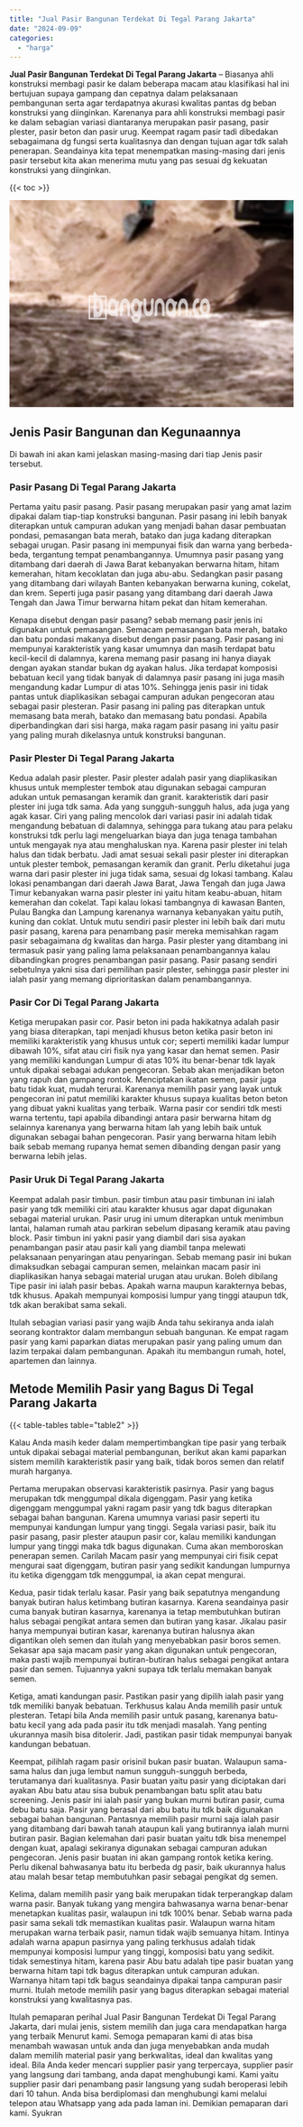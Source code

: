 ```yaml
---
title: "Jual Pasir Bangunan Terdekat Di Tegal Parang Jakarta"
date: "2024-09-09"
categories: 
  - "harga"
---
```


**Jual Pasir Bangunan Terdekat Di Tegal Parang Jakarta** – Biasanya ahli konstruksi membagi pasir ke dalam beberapa macam atau klasifikasi hal ini bertujuan supaya gampang dan cepatnya dalam pelaksanaan pembangunan serta agar terdapatnya akurasi kwalitas pantas dg beban konstruksi yang diinginkan. Karenanya para ahli konstruksi membagi pasir ke dalam sebagian variasi diantaranya merupakan pasir pasang, pasir plester, pasir beton dan pasir urug. Keempat ragam pasir tadi dibedakan sebagaimana dg fungsi serta kualitasnya dan dengan tujuan agar tdk salah penerapan. Seandainya kita tepat menempatkan masing-masing dari jenis pasir tersebut kita akan menerima mutu yang pas sesuai dg kekuatan konstruksi yang diinginkan.

{{< toc >}}

![Jual Pasir Bangunan Terdekat Di Tegal Parang Jakarta](/images/jual-pasir-bangunan-10.png)

## Jenis Pasir Bangunan dan Kegunaannya

Di bawah ini akan kami jelaskan masing-masing dari tiap Jenis pasir tersebut.

### Pasir Pasang Di Tegal Parang Jakarta

Pertama yaitu pasir pasang. Pasir pasang merupakan pasir yang amat lazim dipakai dalam tiap-tiap konstruksi bangunan. Pasir pasang ini lebih banyak diterapkan untuk campuran adukan yang menjadi bahan dasar pembuatan pondasi, pemasangan bata merah, batako dan juga kadang diterapkan sebagai urugan. Pasir pasang ini mempunyai fisik dan warna yang berbeda-beda, tergantung tempat penambangannya. Umumnya pasir pasang yang ditambang dari daerah di Jawa Barat kebanyakan berwarna hitam, hitam kemerahan, hitam kecoklatan dan juga abu-abu. Sedangkan pasir pasang yang ditambang dari wilayah Banten kebanyakan berwarna kuning, cokelat, dan krem. Seperti juga pasir pasang yang ditambang dari daerah Jawa Tengah dan Jawa Timur berwarna hitam pekat dan hitam kemerahan.

Kenapa disebut dengan pasir pasang? sebab memang pasir jenis ini digunakan untuk pemasangan. Semacam pemasangan bata merah, batako dan batu pondasi makanya disebut dengan pasir pasang. Pasir pasang ini mempunyai karakteristik yang kasar umumnya dan masih terdapat batu kecil-kecil di dalamnya, karena memang pasir pasang ini hanya diayak dengan ayakan standar bukan dg ayakan halus. Jika terdapat komposisi bebatuan kecil yang tidak banyak di dalamnya pasir pasang ini juga masih mengandung kadar Lumpur di atas 10%. Sehingga jenis pasir ini tidak pantas untuk diaplikasikan sebagai campuran adukan pengecoran atau sebagai pasir plesteran. Pasir pasang ini paling pas diterapkan untuk memasang bata merah, batako dan memasang batu pondasi. Apabila diperbandingkan dari sisi harga, maka ragam pasir pasang ini yaitu pasir yang paling murah dikelasnya untuk konstruksi bangunan.

### Pasir Plester Di Tegal Parang Jakarta

Kedua adalah pasir plester. Pasir plester adalah pasir yang diaplikasikan khusus untuk memplester tembok atau digunakan sebagai campuran adukan untuk pemasangan keramik dan granit. karakteristik dari pasir plester ini juga tdk sama. Ada yang sungguh-sungguh halus, ada juga yang agak kasar. Ciri yang paling mencolok dari variasi pasir ini adalah tidak mengandung bebatuan di dalamnya, sehingga para tukang atau para pelaku konstruksi tdk perlu lagi mengeluarkan biaya dan juga tenaga tambahan untuk mengayak nya atau menghaluskan nya. Karena pasir plester ini telah halus dan tidak berbatu. Jadi amat sesuai sekali pasir plester ini diterapkan untuk plester tembok, pemasangan keramik dan granit. Perlu diketahui juga warna dari pasir plester ini juga tidak sama, sesuai dg lokasi tambang. Kalau lokasi penambangan dari daerah Jawa Barat, Jawa Tengah dan juga Jawa Timur kebanyakan warna pasir plester ini yaitu hitam keabu-abuan, hitam kemerahan dan cokelat. Tapi kalau lokasi tambangnya di kawasan Banten, Pulau Bangka dan Lampung karenanya warnanya kebanyakan yaitu putih, kuning dan coklat. Untuk mutu sendiri pasir plester ini lebih baik dari mutu pasir pasang, karena para penambang pasir mereka memisahkan ragam pasir sebagaimana dg kwalitas dan harga. Pasir plester yang ditambang ini termasuk pasir yang paling lama pelaksanaan penambangannya kalau dibandingkan progres penambangan pasir pasang. Pasir pasang sendiri sebetulnya yakni sisa dari pemilihan pasir plester, sehingga pasir plester ini ialah pasir yang memang diprioritaskan dalam penambangannya.

### Pasir Cor Di Tegal Parang Jakarta

Ketiga merupakan pasir cor. Pasir beton ini pada hakikatnya adalah pasir yang biasa diterapkan, tapi menjadi khusus beton ketika pasir beton ini memiliki karakteristik yang khusus untuk cor; seperti memiliki kadar lumpur dibawah 10%, sifat atau ciri fisik nya yang kasar dan hemat semen. Pasir yang memiliki kandungan Lumpur di atas 10% itu benar-benar tdk layak untuk dipakai sebagai adukan pengecoran. Sebab akan menjadikan beton yang rapuh dan gampang rontok. Menciptakan ikatan semen, pasir juga batu tidak kuat, mudah terurai. Karenanya memilih pasir yang layak untuk pengecoran ini patut memiliki karakter khusus supaya kualitas beton beton yang dibuat yakni kualitas yang terbaik. Warna pasir cor sendiri tdk mesti warna tertentu, tapi apabila dibandingi antara pasir berwarna hitam dg selainnya karenanya yang berwarna hitam lah yang lebih baik untuk digunakan sebagai bahan pengecoran. Pasir yang berwarna hitam lebih baik sebab memang rupanya hemat semen dibanding dengan pasir yang berwarna lebih jelas.

### Pasir Uruk Di Tegal Parang Jakarta

Keempat adalah pasir timbun. pasir timbun atau pasir timbunan ini ialah pasir yang tdk memiliki ciri atau karakter khusus agar dapat digunakan sebagai material urukan. Pasir urug ini umum diterapkan untuk menimbun lantai, halaman rumah atau parkiran sebelum dipasang keramik atau paving block. Pasir timbun ini yakni pasir yang diambil dari sisa ayakan penambangan pasir atau pasir kali yang diambil tanpa melewati pelaksanaan penyaringan atau penyaringan. Sebab memang pasir ini bukan dimaksudkan sebagai campuran semen, melainkan macam pasir ini diaplikasikan hanya sebagai material urugan atau urukan. Boleh dibilang Tipe pasir ini ialah pasir bebas. Apakah warna maupun karakternya bebas, tdk khusus. Apakah mempunyai komposisi lumpur yang tinggi ataupun tdk, tdk akan berakibat sama sekali.

Itulah sebagian variasi pasir yang wajib Anda tahu sekiranya anda ialah seorang kontraktor dalam membangun sebuah bangunan. Ke empat ragam pasir yang kami paparkan diatas merupakan pasir yang paling umum dan lazim terpakai dalam pembangunan. Apakah itu membangun rumah, hotel, apartemen dan lainnya.

## Metode Memilih Pasir yang Bagus Di Tegal Parang Jakarta

{{< table-tables table="table2" >}}

Kalau Anda masih keder dalam mempertimbangkan tipe pasir yang terbaik untuk dipakai sebagai material pembangunan, berikut akan kami paparkan sistem memilih karakteristik pasir yang baik, tidak boros semen dan relatif murah harganya.

Pertama merupakan observasi karakteristik pasirnya. Pasir yang bagus merupakan tdk menggumpal dikala digenggam. Pasir yang ketika digenggam menggumpal yakni ragam pasir yang tdk bagus diterapkan sebagai bahan bangunan. Karena umumnya variasi pasir seperti itu mempunyai kandungan lumpur yang tinggi. Segala variasi pasir, baik itu pasir pasang, pasir plester ataupun pasir cor, kalau memiliki kandungan lumpur yang tinggi maka tdk bagus digunakan. Cuma akan memboroskan penerapan semen. Carilah Macam pasir yang mempunyai ciri fisik cepat mengurai saat digenggam, butiran pasir yang sedikit kandungan lumpurnya itu ketika digenggam tdk menggumpal, ia akan cepat mengurai.

Kedua, pasir tidak terlalu kasar. Pasir yang baik sepatutnya mengandung banyak butiran halus ketimbang butiran kasarnya. Karena seandainya pasir cuma banyak butiran kasarnya, karenanya ia tetap membutuhkan butiran halus sebagai pengikat antara semen dan butiran yang kasar. Jikalau pasir hanya mempunyai butiran kasar, karenanya butiran halusnya akan digantikan oleh semen dan itulah yang menyebabkan pasir boros semen. Sekasar apa saja macam pasir yang akan digunakan untuk pengecoran, maka pasti wajib mempunyai butiran-butiran halus sebagai pengikat antara pasir dan semen. Tujuannya yakni supaya tdk terlalu memakan banyak semen.

Ketiga, amati kandungan pasir. Pastikan pasir yang dipilih ialah pasir yang tdk memiliki banyak bebatuan. Terkhusus kalau Anda memilih pasir untuk plesteran. Tetapi bila Anda memilih pasir untuk pasang, karenanya batu-batu kecil yang ada pada pasir itu tdk menjadi masalah. Yang penting ukurannya masih bisa ditolerir. Jadi, pastikan pasir tidak mempunyai banyak kandungan bebatuan.

Keempat, pilihlah ragam pasir orisinil bukan pasir buatan. Walaupun sama-sama halus dan juga lembut namun sungguh-sungguh berbeda, terutamanya dari kualitasnya. Pasir buatan yaitu pasir yang diciptakan dari ayakan Abu batu atau sisa bubuk penambangan batu split atau batu screening. Jenis pasir ini ialah pasir yang bukan murni butiran pasir, cuma debu batu saja. Pasir yang berasal dari abu batu itu tdk baik digunakan sebagai bahan bangunan. Pantasnya memilih pasir murni saja ialah pasir yang ditambang dari bawah tanah ataupun kali yang butirannya ialah murni butiran pasir. Bagian kelemahan dari pasir buatan yaitu tdk bisa menempel dengan kuat, apalagi sekiranya digunakan sebagai campuran adukan pengecoran. Jenis pasir buatan ini akan gampang rontok ketika kering. Perlu dikenal bahwasanya batu itu berbeda dg pasir, baik ukurannya halus atau malah besar tetap membutuhkan pasir sebagai pengikat dg semen.

Kelima, dalam memilih pasir yang baik merupakan tidak terperangkap dalam warna pasir. Banyak tukang yang mengira bahwasanya warna benar-benar menetapkan kualitas pasir, walaupun ini tdk 100% benar. Sebab warna pada pasir sama sekali tdk memastikan kualitas pasir. Walaupun warna hitam merupakan warna terbaik pasir, namun tidak wajib semuanya hitam. Intinya adalah warna apapun pasirnya yang paling terkhusus adalah tidak mempunyai komposisi lumpur yang tinggi, komposisi batu yang sedikit. tidak semestinya hitam, karena pasir Abu batu adalah tipe pasir buatan yang berwarna hitam tapi tdk bagus diterapkan untuk campuran adukan. Warnanya hitam tapi tdk bagus seandainya dipakai tanpa campuran pasir murni. Itulah metode memilih pasir yang bagus diterapkan sebagai material konstruksi yang kwalitasnya pas.

Itulah pemaparan perihal Jual Pasir Bangunan Terdekat Di Tegal Parang Jakarta, dari mulai jenis, sistem memilih dan juga cara mendapatkan harga yang terbaik Menurut kami. Semoga pemaparan kami di atas bisa menambah wawasan untuk anda dan juga menyebabkan anda mudah dalam memilih material pasir yang berkwalitas, ideal dan kwalitas yang ideal. Bila Anda keder mencari supplier pasir yang terpercaya, supplier pasir yang langsung dari tambang, anda dapat menghubungi kami. Kami yaitu supplier pasir dari penambang pasir langsung yang sudah beroperasi lebih dari 10 tahun. Anda bisa berdiplomasi dan menghubungi kami melalui telepon atau Whatsapp yang ada pada laman ini. Demikian pemaparan dari kami. Syukran
